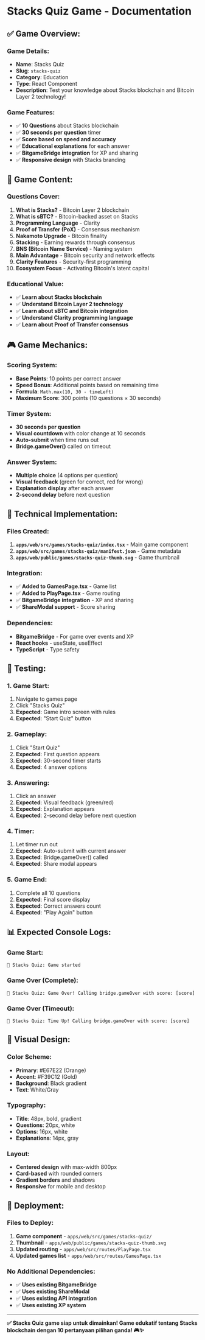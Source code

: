 # Stacks Quiz Game - Documentation

## ✅ **Game Overview:**

### **Game Details:**
- **Name**: Stacks Quiz
- **Slug**: `stacks-quiz`
- **Category**: Education
- **Type**: React Component
- **Description**: Test your knowledge about Stacks blockchain and Bitcoin Layer 2 technology!

### **Game Features:**
- ✅ **10 Questions** about Stacks blockchain
- ✅ **30 seconds per question** timer
- ✅ **Score based on speed and accuracy**
- ✅ **Educational explanations** for each answer
- ✅ **BitgameBridge integration** for XP and sharing
- ✅ **Responsive design** with Stacks branding

## 🎯 **Game Content:**

### **Questions Cover:**
1. **What is Stacks?** - Bitcoin Layer 2 blockchain
2. **What is sBTC?** - Bitcoin-backed asset on Stacks
3. **Programming Language** - Clarity
4. **Proof of Transfer (PoX)** - Consensus mechanism
5. **Nakamoto Upgrade** - Bitcoin finality
6. **Stacking** - Earning rewards through consensus
7. **BNS (Bitcoin Name Service)** - Naming system
8. **Main Advantage** - Bitcoin security and network effects
9. **Clarity Features** - Security-first programming
10. **Ecosystem Focus** - Activating Bitcoin's latent capital

### **Educational Value:**
- ✅ **Learn about Stacks blockchain**
- ✅ **Understand Bitcoin Layer 2 technology**
- ✅ **Learn about sBTC and Bitcoin integration**
- ✅ **Understand Clarity programming language**
- ✅ **Learn about Proof of Transfer consensus**

## 🎮 **Game Mechanics:**

### **Scoring System:**
- **Base Points**: 10 points per correct answer
- **Speed Bonus**: Additional points based on remaining time
- **Formula**: `Math.max(10, 30 - timeLeft)`
- **Maximum Score**: 300 points (10 questions × 30 seconds)

### **Timer System:**
- **30 seconds per question**
- **Visual countdown** with color change at 10 seconds
- **Auto-submit** when time runs out
- **Bridge.gameOver()** called on timeout

### **Answer System:**
- **Multiple choice** (4 options per question)
- **Visual feedback** (green for correct, red for wrong)
- **Explanation display** after each answer
- **2-second delay** before next question

## 🔧 **Technical Implementation:**

### **Files Created:**
1. **`apps/web/src/games/stacks-quiz/index.tsx`** - Main game component
2. **`apps/web/src/games/stacks-quiz/manifest.json`** - Game metadata
3. **`apps/web/public/games/stacks-quiz-thumb.svg`** - Game thumbnail

### **Integration:**
- ✅ **Added to GamesPage.tsx** - Game list
- ✅ **Added to PlayPage.tsx** - Game routing
- ✅ **BitgameBridge integration** - XP and sharing
- ✅ **ShareModal support** - Score sharing

### **Dependencies:**
- **BitgameBridge** - For game over events and XP
- **React hooks** - useState, useEffect
- **TypeScript** - Type safety

## 🧪 **Testing:**

### **1. Game Start:**
1. Navigate to games page
2. Click "Stacks Quiz"
3. **Expected**: Game intro screen with rules
4. **Expected**: "Start Quiz" button

### **2. Gameplay:**
1. Click "Start Quiz"
2. **Expected**: First question appears
3. **Expected**: 30-second timer starts
4. **Expected**: 4 answer options

### **3. Answering:**
1. Click an answer
2. **Expected**: Visual feedback (green/red)
3. **Expected**: Explanation appears
4. **Expected**: 2-second delay before next question

### **4. Timer:**
1. Let timer run out
2. **Expected**: Auto-submit with current answer
3. **Expected**: Bridge.gameOver() called
4. **Expected**: Share modal appears

### **5. Game End:**
1. Complete all 10 questions
2. **Expected**: Final score display
3. **Expected**: Correct answers count
4. **Expected**: "Play Again" button

## 📊 **Expected Console Logs:**

### **Game Start:**
```
🧠 Stacks Quiz: Game started
```

### **Game Over (Complete):**
```
🧠 Stacks Quiz: Game Over! Calling bridge.gameOver with score: [score]
```

### **Game Over (Timeout):**
```
🧠 Stacks Quiz: Time Up! Calling bridge.gameOver with score: [score]
```

## 🎨 **Visual Design:**

### **Color Scheme:**
- **Primary**: #E67E22 (Orange)
- **Accent**: #F39C12 (Gold)
- **Background**: Black gradient
- **Text**: White/Gray

### **Typography:**
- **Title**: 48px, bold, gradient
- **Questions**: 20px, white
- **Options**: 16px, white
- **Explanations**: 14px, gray

### **Layout:**
- **Centered design** with max-width 800px
- **Card-based** with rounded corners
- **Gradient borders** and shadows
- **Responsive** for mobile and desktop

## 🚀 **Deployment:**

### **Files to Deploy:**
1. **Game component** - `apps/web/src/games/stacks-quiz/`
2. **Thumbnail** - `apps/web/public/games/stacks-quiz-thumb.svg`
3. **Updated routing** - `apps/web/src/routes/PlayPage.tsx`
4. **Updated games list** - `apps/web/src/routes/GamesPage.tsx`

### **No Additional Dependencies:**
- ✅ **Uses existing BitgameBridge**
- ✅ **Uses existing ShareModal**
- ✅ **Uses existing API integration**
- ✅ **Uses existing XP system**

---

**✅ Stacks Quiz game siap untuk dimainkan! Game edukatif tentang Stacks blockchain dengan 10 pertanyaan pilihan ganda! 🎮✨**

